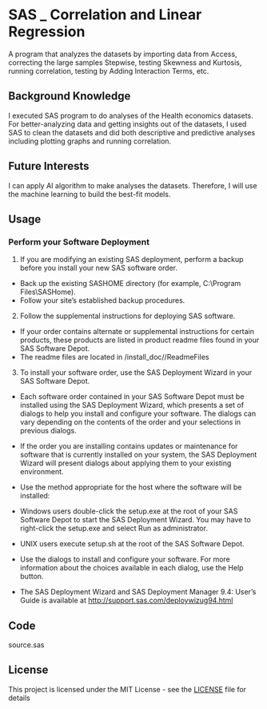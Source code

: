 # SAS _ Correlation and Linear Regression    

A program that analyzes the datasets by importing data from Access, correcting the large samples Stepwise, testing Skewness and Kurtosis, running correlation, testing by Adding Interaction Terms, etc. 

## Background Knowledge
I executed SAS program to do analyses of the Health economics datasets. For better-analyzing data and getting insights out of the datasets, I used SAS to clean the datasets and did both descriptive and predictive analyses including plotting graphs and running correlation.

## Future Interests
I can apply AI algorithm to make analyses the datasets. Therefore, I will use the machine learning to build the best-fit models. 

## Usage

### Perform your Software Deployment

1. If you are modifying an existing SAS deployment, perform a backup before you install your new SAS software order.
- Back up the existing SASHOME directory (for example, C:\Program Files\SASHome).
- Follow your site’s established backup procedures.

2. Follow the supplemental instructions for deploying SAS software.
- If your order contains alternate or supplemental instructions for certain products, these products are listed in product readme files found in your SAS Software Depot.
- The readme files are located in <depot location>/install_doc/<ordernumber>/ReadmeFiles

3. To install your software order, use the SAS Deployment Wizard in your SAS Software Depot.
- Each software order contained in your SAS Software Depot must be installed using the SAS Deployment Wizard, which presents a set of dialogs to help you install and configure your software. The dialogs can vary depending on the contents of the order and your selections in previous dialogs.
- If the order you are installing contains updates or maintenance for software that is currently installed on your system, the SAS Deployment Wizard will present dialogs about applying them to your existing environment.

- Use the method appropriate for the host where the software will be installed:
- Windows users double-click the setup.exe at the root of your SAS Software Depot to start the SAS Deployment Wizard. You may have to right-click the setup.exe and select Run as administrator.
- UNIX users execute setup.sh at the root of the SAS Software Depot.
- Use the dialogs to install and configure your software. For more information about the choices available in each dialog, use the Help button.
- The SAS Deployment Wizard and SAS Deployment Manager 9.4: User’s Guide is available at http://support.sas.com/deploywizug94.html

## Code
source.sas

## License
This project is licensed under the MIT License - see the [LICENSE](LICENSE) file for details
